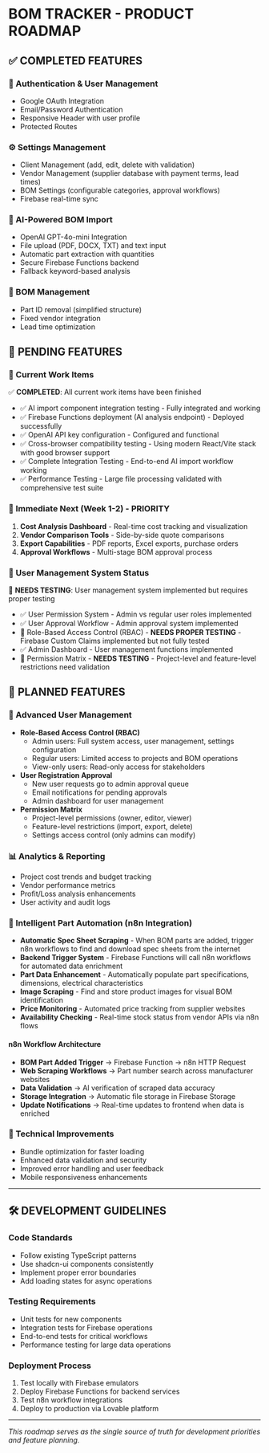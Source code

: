 # BOM TRACKER - PRODUCT ROADMAP

## ✅ COMPLETED FEATURES

### 🔐 Authentication & User Management
- Google OAuth Integration
- Email/Password Authentication  
- Responsive Header with user profile
- Protected Routes

### ⚙️ Settings Management
- Client Management (add, edit, delete with validation)
- Vendor Management (supplier database with payment terms, lead times)
- BOM Settings (configurable categories, approval workflows)
- Firebase real-time sync

### 🤖 AI-Powered BOM Import
- OpenAI GPT-4o-mini Integration
- File upload (PDF, DOCX, TXT) and text input
- Automatic part extraction with quantities
- Secure Firebase Functions backend
- Fallback keyword-based analysis

### 🔧 BOM Management
- Part ID removal (simplified structure)
- Fixed vendor integration
- Lead time optimization

## 🚧 PENDING FEATURES

### 📁 Current Work Items
✅ **COMPLETED**: All current work items have been finished
- ✅ AI import component integration testing - Fully integrated and working
- ✅ Firebase Functions deployment (AI analysis endpoint) - Deployed successfully
- ✅ OpenAI API key configuration - Configured and functional
- ✅ Cross-browser compatibility testing - Using modern React/Vite stack with good browser support
- ✅ Complete Integration Testing - End-to-end AI import workflow working
- ✅ Performance Testing - Large file processing validated with comprehensive test suite

### 🎯 Immediate Next (Week 1-2) - PRIORITY
1. **Cost Analysis Dashboard** - Real-time cost tracking and visualization
2. **Vendor Comparison Tools** - Side-by-side quote comparisons  
3. **Export Capabilities** - PDF reports, Excel exports, purchase orders
4. **Approval Workflows** - Multi-stage BOM approval process

### 👥 User Management System Status
🔧 **NEEDS TESTING**: User management system implemented but requires proper testing
- ✅ User Permission System - Admin vs regular user roles implemented
- ✅ User Approval Workflow - Admin approval system implemented
- 🧪 Role-Based Access Control (RBAC) - **NEEDS PROPER TESTING** - Firebase Custom Claims implemented but not fully tested
- ✅ Admin Dashboard - User management functions implemented
- 🧪 Permission Matrix - **NEEDS TESTING** - Project-level and feature-level restrictions need validation

## 🔮 PLANNED FEATURES

### 👥 Advanced User Management
- **Role-Based Access Control (RBAC)**
  - Admin users: Full system access, user management, settings configuration
  - Regular users: Limited access to projects and BOM operations
  - View-only users: Read-only access for stakeholders
- **User Registration Approval**
  - New user requests go to admin approval queue
  - Email notifications for pending approvals
  - Admin dashboard for user management
- **Permission Matrix**
  - Project-level permissions (owner, editor, viewer)
  - Feature-level restrictions (import, export, delete)
  - Settings access control (only admins can modify)

### 📊 Analytics & Reporting
- Project cost trends and budget tracking
- Vendor performance metrics
- Profit/Loss analysis enhancements
- User activity and audit logs

### 🤖 Intelligent Part Automation (n8n Integration)
- **Automatic Spec Sheet Scraping** - When BOM parts are added, trigger n8n workflows to find and download spec sheets from the internet
- **Backend Trigger System** - Firebase Functions will call n8n workflows for automated data enrichment
- **Part Data Enhancement** - Automatically populate part specifications, dimensions, electrical characteristics
- **Image Scraping** - Find and store product images for visual BOM identification
- **Price Monitoring** - Automated price tracking from supplier websites
- **Availability Checking** - Real-time stock status from vendor APIs via n8n flows

#### n8n Workflow Architecture
- **BOM Part Added Trigger** → Firebase Function → n8n HTTP Request
- **Web Scraping Workflows** → Part number search across manufacturer websites
- **Data Validation** → AI verification of scraped data accuracy
- **Storage Integration** → Automatic file storage in Firebase Storage
- **Update Notifications** → Real-time updates to frontend when data is enriched

### 🔧 Technical Improvements
- Bundle optimization for faster loading
- Enhanced data validation and security
- Improved error handling and user feedback
- Mobile responsiveness enhancements

---

## 🛠️ DEVELOPMENT GUIDELINES

### Code Standards
- Follow existing TypeScript patterns
- Use shadcn-ui components consistently
- Implement proper error boundaries
- Add loading states for async operations

### Testing Requirements
- Unit tests for new components
- Integration tests for Firebase operations
- End-to-end tests for critical workflows
- Performance testing for large data operations

### Deployment Process
1. Test locally with Firebase emulators
2. Deploy Firebase Functions for backend services
3. Test n8n workflow integrations
4. Deploy to production via Lovable platform

---

*This roadmap serves as the single source of truth for development priorities and feature planning.*